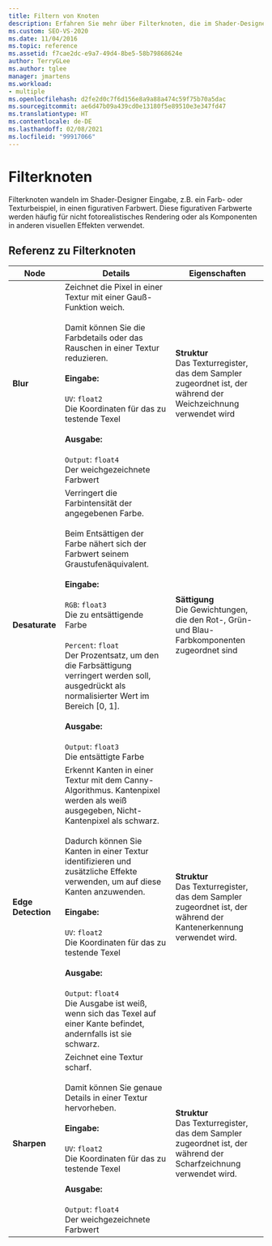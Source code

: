 ```yaml
---
title: Filtern von Knoten
description: Erfahren Sie mehr über Filterknoten, die im Shader-Designer Eingaben wie z. B. eine Farbe oder ein Textursample in einen figurativen Farbwert umwandeln.
ms.custom: SEO-VS-2020
ms.date: 11/04/2016
ms.topic: reference
ms.assetid: f7cae2dc-e9a7-49d4-8be5-58b79868624e
author: TerryGLee
ms.author: tglee
manager: jmartens
ms.workload:
- multiple
ms.openlocfilehash: d2fe2d0c7f6d156e8a9a88a474c59f75b70a5dac
ms.sourcegitcommit: ae6d47b09a439cd0e13180f5e89510e3e347fd47
ms.translationtype: HT
ms.contentlocale: de-DE
ms.lasthandoff: 02/08/2021
ms.locfileid: "99917066"
---
```

# <a name="filter-nodes"></a>Filterknoten

Filterknoten wandeln im Shader-Designer Eingabe, z.B. ein Farb- oder Texturbeispiel, in einen figurativen Farbwert. Diese figurativen Farbwerte werden häufig für nicht fotorealistisches Rendering oder als Komponenten in anderen visuellen Effekten verwendet.

## <a name="filter-node-reference"></a>Referenz zu Filterknoten

|Node|Details|Eigenschaften|
|----------|-------------|----------------|
|**Blur**|Zeichnet die Pixel in einer Textur mit einer Gauß-Funktion weich.<br /><br /> Damit können Sie die Farbdetails oder das Rauschen in einer Textur reduzieren.<br /><br /> **Eingabe:**<br /><br /> `UV`: `float2`<br /> Die Koordinaten für das zu testende Texel<br /><br /> **Ausgabe:**<br /><br /> `Output`: `float4`<br /> Der weichgezeichnete Farbwert|**Struktur**<br /> Das Texturregister, das dem Sampler zugeordnet ist, der während der Weichzeichnung verwendet wird|
|**Desaturate**|Verringert die Farbintensität der angegebenen Farbe.<br /><br /> Beim Entsättigen der Farbe nähert sich der Farbwert seinem Graustufenäquivalent.<br /><br /> **Eingabe:**<br /><br /> `RGB`: `float3`<br /> Die zu entsättigende Farbe<br /><br /> `Percent`: `float`<br /> Der Prozentsatz, um den die Farbsättigung verringert werden soll, ausgedrückt als normalisierter Wert im Bereich [0, 1].<br /><br /> **Ausgabe:**<br /><br /> `Output`: `float3`<br /> Die entsättigte Farbe|**Sättigung**<br /> Die Gewichtungen, die den Rot-, Grün- und Blau-Farbkomponenten zugeordnet sind|
|**Edge Detection**|Erkennt Kanten in einer Textur mit dem Canny-Algorithmus. Kantenpixel werden als weiß ausgegeben, Nicht-Kantenpixel als schwarz.<br /><br /> Dadurch können Sie Kanten in einer Textur identifizieren und zusätzliche Effekte verwenden, um auf diese Kanten anzuwenden.<br /><br /> **Eingabe:**<br /><br /> `UV`: `float2`<br /> Die Koordinaten für das zu testende Texel<br /><br /> **Ausgabe:**<br /><br /> `Output`: `float4`<br /> Die Ausgabe ist weiß, wenn sich das Texel auf einer Kante befindet, andernfalls ist sie schwarz.|**Struktur**<br /> Das Texturregister, das dem Sampler zugeordnet ist, der während der Kantenerkennung verwendet wird.|
|**Sharpen**|Zeichnet eine Textur scharf.<br /><br /> Damit können Sie genaue Details in einer Textur hervorheben.<br /><br /> **Eingabe:**<br /><br /> `UV`: `float2`<br /> Die Koordinaten für das zu testende Texel<br /><br /> **Ausgabe:**<br /><br /> `Output`: `float4`<br /> Der weichgezeichnete Farbwert|**Struktur**<br /> Das Texturregister, das dem Sampler zugeordnet ist, der während der Scharfzeichnung verwendet wird.|